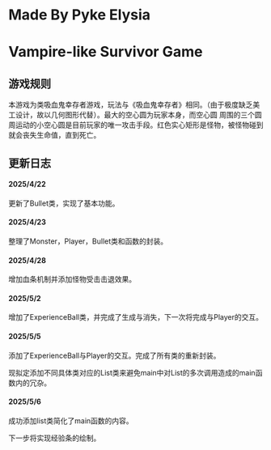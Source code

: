 # Made By Pyke Elysia

# Vampire-like Survivor Game

## 游戏规则

本游戏为类吸血鬼幸存者游戏，玩法与《吸血鬼幸存者》相同。（由于极度缺乏美工设计，故以几何图形代替）。最大的空心圆为玩家本身，而空心圆
周围的三个圆周运动的小空心圆是目前玩家的唯一攻击手段。红色实心矩形是怪物，被怪物碰到就会丧失生命值，直到死亡。

## 更新日志

#### 2025/4/22

更新了Bullet类，实现了基本功能。

#### 2025/4/23

整理了Monster，Player，Bullet类和函数的封装。

#### 2025/4/28

增加血条机制并添加怪物受击击退效果。

#### 2025/5/2

增加了ExperienceBall类，并完成了生成与消失，下一次将完成与Player的交互。

#### 2025/5/5

添加了ExperienceBall与Player的交互。完成了所有类的重新封装。

现拟定添加不同具体类对应的List类来避免main中对List的多次调用造成的main函数内的冗杂。

#### 2025/5/6

成功添加list类简化了main函数的内容。

下一步将实现经验条的绘制。